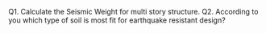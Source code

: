 Q1. Calculate the Seismic Weight for multi story structure.
Q2. According to you which type of soil is most fit for earthquake resistant design?